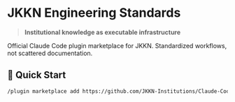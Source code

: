 # JKKN Engineering Standards

> **Institutional knowledge as executable infrastructure**

Official Claude Code plugin marketplace for JKKN. Standardized workflows, not scattered documentation.

## 🚀 Quick Start

```bash
/plugin marketplace add https://github.com/JKKN-Institutions/Claude-Code-plugins
```
